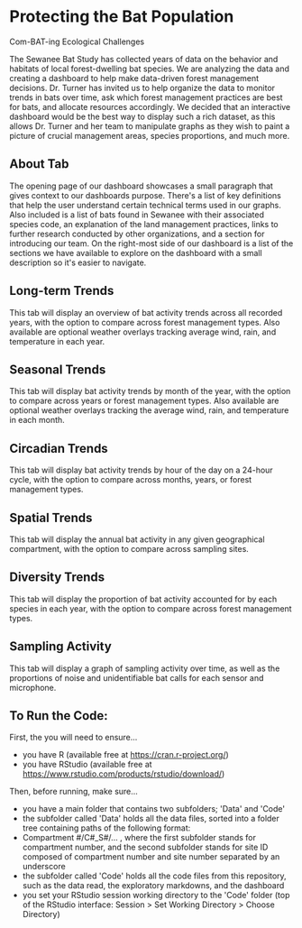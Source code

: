 # Protecting the Bat Population
Com-BAT-ing Ecological Challenges

The Sewanee Bat Study has collected years of data on the behavior and habitats of local forest-dwelling bat species. We are analyzing the data and creating 
a dashboard to help make data-driven forest management decisions.  Dr. Turner has invited us to help organize the data to monitor trends in bats over time,
ask which forest management practices are best for bats, and allocate resources accordingly. We decided that an interactive dashboard would be the best way 
to display such a rich dataset, as this allows Dr. Turner and her team to manipulate graphs as they wish to paint a picture of crucial management areas, 
species proportions, and much more. 

## About Tab
The opening page of our dashboard showcases a small paragraph that gives context to our dashboards purpose. There's a list of key definitions that help the 
user understand certain technical terms used in our graphs. Also included is a list of bats found in Sewanee with their associated species code, an 
explanation of the land management practices, links to further research conducted by other organizations, and a section for introducing our team. On the 
right-most side of our dashboard is a list of the sections we have available to explore on the dashboard with a small description so it's easier to 
navigate.

## Long-term Trends
This tab will display an overview of bat activity trends across all recorded years, with the option to compare across forest management types. Also 
available are optional weather overlays tracking average wind, rain, and temperature in each year.

## Seasonal Trends
This tab will display bat activity trends by month of the year, with the option to compare across years or forest management types. Also available are 
optional weather overlays tracking the average wind, rain, and temperature in each month.

## Circadian Trends
This tab will display bat activity trends by hour of the day on a 24-hour cycle, with the option to compare across months, years, or forest management 
types.

## Spatial Trends 
This tab will display the annual bat activity in any given geographical compartment, with the option to compare across sampling sites.

## Diversity Trends
This tab will display the proportion of bat activity accounted for by each species in each year, with the option to compare across forest management types.

## Sampling Activity
This tab will display a graph of sampling activity over time, as well as the proportions of noise and unidentifiable bat calls for each sensor and 
microphone.

## To Run the Code:
First, the you will need to ensure... 
- you have R (available free at https://cran.r-project.org/) 
- you have RStudio (available free at https://www.rstudio.com/products/rstudio/download/)

Then, before running, make sure...
- you have a main folder that contains two subfolders; 'Data' and 'Code'
- the subfolder called 'Data' holds all the data files, sorted into a folder tree containing paths of the following format: 
- Compartment #/C#_S#/... , 
  where the first subfolder stands for compartment number, 
  and the second subfolder stands for site ID composed of compartment number and site number separated by an underscore
- the subfolder called 'Code' holds all the code files from this repository, such as the data read, the exploratory markdowns, and the dashboard
- you set your RStudio session working directory to the 'Code' folder (top of the RStudio interface: Session > Set Working Directory > Choose Directory) 
